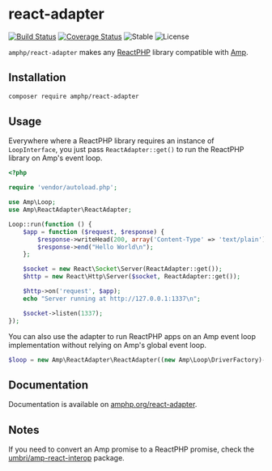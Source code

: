 # react-adapter

[![Build Status](https://img.shields.io/travis/amphp/react-adapter/master.svg?style=flat-square)](https://travis-ci.org/amphp/react-adapter)
[![Coverage Status](https://img.shields.io/coveralls/amphp/react-adapter/master.svg?style=flat-square)](https://coveralls.io/github/amphp/react-adapter?branch=master)
![Stable](https://img.shields.io/badge/stability-stable-green.svg?style=flat-square)
![License](https://img.shields.io/badge/license-MIT-blue.svg?style=flat-square)

`amphp/react-adapter` makes any [ReactPHP](https://reactphp.org/) library compatible with [Amp](https://github.com/amphp/amp).

## Installation

```bash
composer require amphp/react-adapter
```

## Usage

Everywhere where a ReactPHP library requires an instance of `LoopInterface`, you just pass `ReactAdapter::get()` to run the ReactPHP library on Amp's event loop.

```php
<?php

require 'vendor/autoload.php';

use Amp\Loop;
use Amp\ReactAdapter\ReactAdapter;

Loop::run(function () {
    $app = function ($request, $response) {
        $response->writeHead(200, array('Content-Type' => 'text/plain'));
        $response->end("Hello World\n");
    };

    $socket = new React\Socket\Server(ReactAdapter::get());
    $http = new React\Http\Server($socket, ReactAdapter::get());

    $http->on('request', $app);
    echo "Server running at http://127.0.0.1:1337\n";

    $socket->listen(1337);
});
```

You can also use the adapter to run ReactPHP apps on an Amp event loop implementation without relying on Amp's global event loop.

```php
$loop = new Amp\ReactAdapter\ReactAdapter((new Amp\Loop\DriverFactory)->create());
```

## Documentation

Documentation is available on [amphp.org/react-adapter](https://amphp.org/react-adapter/).

## Notes

If you need to convert an Amp promise to a ReactPHP promise, check the [umbri/amp-react-interop](https://github.com/umbri/amp-react-interop) package.
